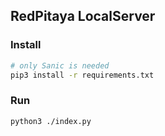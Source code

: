 ## RedPitaya LocalServer
### Install
```sh
# only Sanic is needed
pip3 install -r requirements.txt
```

### Run
```sh
python3 ./index.py
```